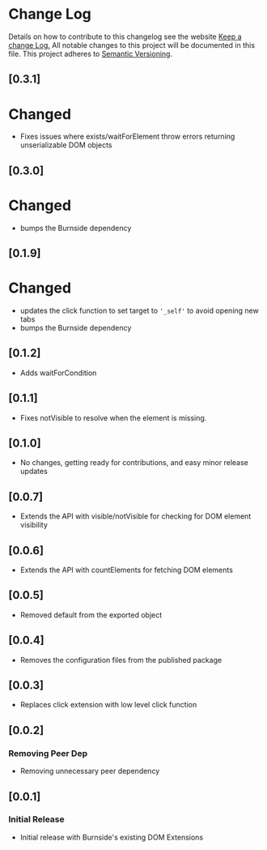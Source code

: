 # Change Log
Details on how to contribute to this changelog see the website
[Keep a change Log.](http://keepachangelog.com/) All notable changes to this project will be documented in this file.
This project adheres to [Semantic Versioning](http://semver.org/).

## [0.3.1]
# Changed
- Fixes issues where exists/waitForElement throw errors returning unserializable DOM objects

## [0.3.0]
# Changed
- bumps the Burnside dependency

## [0.1.9]
# Changed
- updates the click function to set target to `'_self'` to avoid opening new tabs
- bumps the Burnside dependency

## [0.1.2]
- Adds waitForCondition

## [0.1.1]
- Fixes notVisible to resolve when the element is missing.

## [0.1.0]
- No changes, getting ready for contributions, and easy minor release updates

## [0.0.7]
- Extends the API with visible/notVisible for checking for DOM element visibility

## [0.0.6]
- Extends the API with countElements for fetching DOM elements

## [0.0.5]
- Removed default from the exported object

## [0.0.4]
- Removes the configuration files from the published package

## [0.0.3]
- Replaces click extension with low level click function

## [0.0.2]
### Removing Peer Dep
- Removing unnecessary peer dependency

## [0.0.1]
### Initial Release
- Initial release with Burnside's existing DOM Extensions
